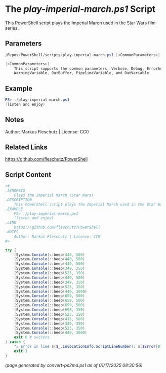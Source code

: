 The *play-imperial-march.ps1* Script
===========================

This PowerShell script plays the Imperial March used in the Star Wars film series.

Parameters
----------
```powershell
/Repos/PowerShell/scripts/play-imperial-march.ps1 [<CommonParameters>]

[<CommonParameters>]
    This script supports the common parameters: Verbose, Debug, ErrorAction, ErrorVariable, WarningAction, 
    WarningVariable, OutBuffer, PipelineVariable, and OutVariable.
```

Example
-------
```powershell
PS> ./play-imperial-march.ps1
(listen and enjoy)

```

Notes
-----
Author: Markus Fleschutz | License: CC0

Related Links
-------------
https://github.com/fleschutz/PowerShell

Script Content
--------------
```powershell
<#
.SYNOPSIS
	Plays the Imperial March (Star Wars)
.DESCRIPTION
	This PowerShell script plays the Imperial March used in the Star Wars film series.
.EXAMPLE
	PS> ./play-imperial-march.ps1
	(listen and enjoy)
.LINK
	https://github.com/fleschutz/PowerShell
.NOTES
	Author: Markus Fleschutz | License: CC0
#>

try {
	[System.Console]::beep(440, 500)      
	[System.Console]::beep(440, 500)
	[System.Console]::beep(440, 500)       
	[System.Console]::beep(349, 350)       
	[System.Console]::beep(523, 150)       
	[System.Console]::beep(440, 500)       
	[System.Console]::beep(349, 350)       
	[System.Console]::beep(523, 150)       
	[System.Console]::beep(440, 1000)
	[System.Console]::beep(659, 500)       
	[System.Console]::beep(659, 500)       
	[System.Console]::beep(659, 500)       
	[System.Console]::beep(698, 350)       
	[System.Console]::beep(523, 150)       
	[System.Console]::beep(415, 500)       
	[System.Console]::beep(349, 350)       
	[System.Console]::beep(523, 150)       
	[System.Console]::beep(440, 1000)
	exit 0 # success
} catch {
	"⚠️ Error in line $($_.InvocationInfo.ScriptLineNumber): $($Error[0])"
	exit 1
}
```

*(page generated by convert-ps2md.ps1 as of 01/17/2025 08:30:56)*
